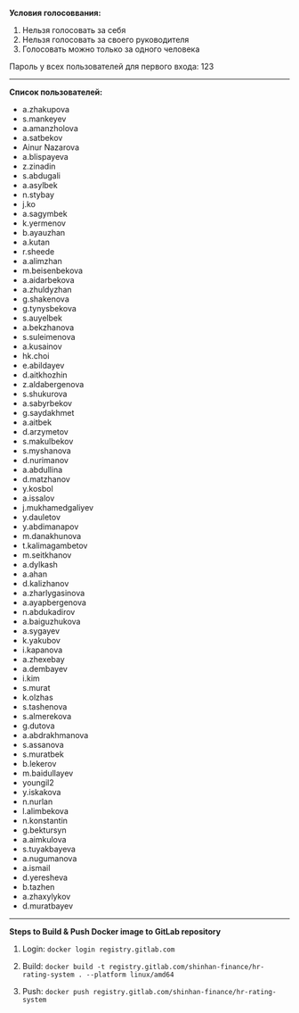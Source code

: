 **Условия голосоввания:**
1) Нельзя голосовать за себя 
2) Нельзя голосовать за своего руководителя
3) Голосовать можно только за одного человека

Пароль у всех пользователей для первого входа: 123

---

**Список пользователей:**
- a.zhakupova
- s.mankeyev
- a.amanzholova
- a.satbekov
- Ainur Nazarova
- a.blispayeva
- z.zinadin
- s.abdugali
- a.asylbek
- n.stybay
- j.ko
- a.sagymbek
- k.yermenov
- b.ayauzhan
- a.kutan
- r.sheede
- a.alimzhan
- m.beisenbekova
- a.aidarbekova
- a.zhuldyzhan
- g.shakenova
- g.tynysbekova
- s.auyelbek
- a.bekzhanova
- s.suleimenova
- a.kusainov
- hk.choi
- e.abildayev
- d.aitkhozhin
- z.aldabergenova
- s.shukurova
- a.sabyrbekov
- g.saydakhmet
- a.aitbek
- d.arzymetov
- s.makulbekov
- s.myshanova
- d.nurimanov
- a.abdullina
- d.matzhanov
- y.kosbol
- a.issalov
- j.mukhamedgaliyev
- y.dauletov
- y.abdimanapov
- m.danakhunova
- t.kalimagambetov
- m.seitkhanov
- a.dylkash
- a.ahan
- d.kalizhanov
- a.zharlygasinova
- a.ayapbergenova
- n.abdukadirov
- a.baiguzhukova
- a.sygayev
- k.yakubov
- i.kapanova
- a.zhexebay
- a.dembayev
- i.kim
- s.murat
- k.olzhas
- s.tashenova
- s.almerekova
- g.dutova
- a.abdrakhmanova
- s.assanova
- s.muratbek
- b.lekerov
- m.baidullayev
- youngil2
- y.iskakova
- n.nurlan
- l.alimbekova
- n.konstantin
- g.bektursyn
- a.aimkulova
- s.tuyakbayeva
- a.nugumanova
- a.ismail
- d.yeresheva
- b.tazhen
- a.zhaxylykov
- d.muratbayev

---

**Steps to Build & Push Docker image to GitLab repository**

1) Login: ```docker login registry.gitlab.com```

2) Build: ```docker build -t registry.gitlab.com/shinhan-finance/hr-rating-system . --platform linux/amd64```

3) Push: ```docker push registry.gitlab.com/shinhan-finance/hr-rating-system```
